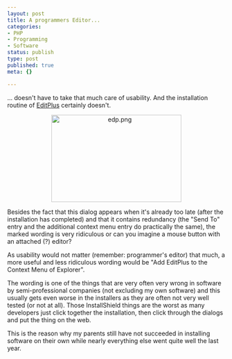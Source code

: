 ```yaml
---
layout: post
title: A programmers Editor...
categories:
- PHP
- Programming
- Software
status: publish
type: post
published: true
meta: {}

---
```

<p>
... doesn't have to take that much care of usability. And the installation routine of <a href="http://www.editplus.com">EditPlus</a> certainly doesn't.
</p>
<div align="center">
<img alt="edp.png" src="http://www.gnegg.ch/archives/edp.png" width="300" height="201" border="0" />
</div>
<p>
Besides the fact that this dialog appears when it's already too late (after the installation has completed) and that it contains redundancy (the "Send To" entry and the additional context menu entry do practically the same), the marked wording is very ridiculous or can you imagine a mouse button with an attached (?) editor?
</p><p>
As usability would not matter (remember: programmer's editor) that much, a more useful and less ridiculous wording would be "Add EditPlus to the Context Menu of Explorer".
</p><p>
The wording is one of the things that are very often very wrong in software by semi-professional companies (not excluding my own software) and this usually gets even worse in the installers as they are often not very well tested (or not at all). Those InstallShield things are the worst as many developers just click together the installation, then click through the dialogs and put the thing on the web.
</p><p>
This is the reason why my parents still have not succeeded in installing software on their own while nearly everything else went quite well the last year.
</p>
